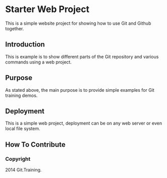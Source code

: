 # Starter Web Project

This is a simple website project for
showing how to use Git and Github together.

## Introduction

This is example is to show different parts
of the Git repository and various commands 
using a web project.

## Purpose

As stated above, the main purpose is to 
provide simple examples for Git training
demos.

## Deployment

This is a simple web project, deployment can be on any web server or even local file system.

## How To Contribute

### Copyright

2014 Git.Training.